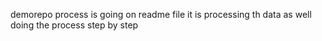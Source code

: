 demorepo process is going on readme file 
it is processing th data as well doing the process step by step
